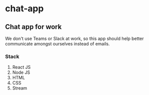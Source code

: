 # chat-app
## Chat app for work

We don't use Teams or Slack at work, so this app should help better communicate amongst ourselves instead of emails.

### Stack
1. React JS
2. Node JS
3. HTML
4. CSS
5. Stream